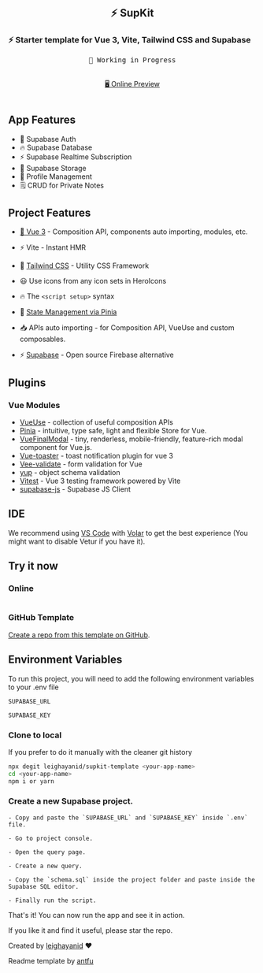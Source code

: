 <h2 align="center">
⚡ SupKit
</h2>
 <h3>
   ⚡ Starter template for Vue 3, Vite, Tailwind CSS and
   Supabase
  </h3>

<pre align="center">
🧪 Working in Progress
</pre>

<p align="center">
<br>
<a href="https://supkit-template.vercel.app/">🖥 Online Preview</a>
<br><br>
<a href="https://stackblitz.com/github/leighayanid/supkit-template"><img src="https://developer.stackblitz.com/img/open_in_stackblitz.svg" alt=""></a>
</p>

## App Features

- 🔐 Supabase Auth
- 🔥 Supabase Database
- ⚡️ Supabase Realtime Subscription
- 💾 Supabase Storage
- 👱 Profile Management
- 🗒️ CRUD for Private Notes

## Project Features

- [💚 Vue 3](https://v3.Vuejs.org) - Composition API, components auto importing, modules, etc.

- ⚡️ Vite - Instant HMR

- 🎨 [Tailwind CSS](https://tailwindcss.com) - Utility CSS Framework

- 😃 Use icons from any icon sets in HeroIcons

- 🔥 The `<script setup>` syntax

- 🍍 [State Management via Pinia](https://pinia.esm.dev/)

- 📥 APIs auto importing - for Composition API, VueUse and custom composables.

- ⚡️ [Supabase](https://supabase.com) - Open source Firebase alternative

## Plugins

### Vue Modules

- [VueUse](https://github.com/vueuse/vueuse) - collection of useful composition APIs
- [Pinia](https://pinia.esm.dev/) - intuitive, type safe, light and flexible Store for Vue.
- [VueFinalModal](https://vue-final-modal.org/) - tiny, renderless, mobile-friendly, feature-rich modal component for Vue.js.
- [Vue-toaster](https://github.com/MeForma/vue-toaster) - toast notification plugin for vue 3
- [Vee-validate](https://vee-validate.logaretm.com/v4/) - form validation for Vue
- [yup](https://github.com/jquense/yup) - object schema validation
- [Vitest](https://vitest.dev) - Vue 3 testing framework powered by Vite
- [supabase-js]('https://github.com/supabase/supabase-js') - Supabase JS Client

## IDE

We recommend using [VS Code](https://code.visualstudio.com/) with [Volar](https://github.com/johnsoncodehk/volar) to get the best experience (You might want to disable Vetur if you have it).

## Try it now

### Online

<a href="https://stackblitz.com/github/leighayanid/firekit-template"><img src="https://developer.stackblitz.com/img/open_in_stackblitz.svg" alt=""></a>

### GitHub Template

[Create a repo from this template on GitHub](https://github.com/leighayanid/firekit-template/generate).

## Environment Variables

To run this project, you will need to add the following environment variables to your .env file

`SUPABASE_URL`

`SUPABASE_KEY`

### Clone to local

If you prefer to do it manually with the cleaner git history

```bash
npx degit leighayanid/supkit-template <your-app-name>
cd <your-app-name>
npm i or yarn
```

### Create a new Supabase project.

    - Copy and paste the `SUPABASE_URL` and `SUPABASE_KEY` inside `.env` file.

    - Go to project console.

    - Open the query page.

    - Create a new query.

    - Copy the `schema.sql` inside the project folder and paste inside the Supabase SQL editor.

    - Finally run the script.

That's it! You can now run the app and see it in action.

If you like it and find it useful, please star the repo.

Created by [leighayanid](https://leighdinaya.com) ❤️

Readme template by [antfu](https://github.com/antfu/vitesse-nuxt3)
